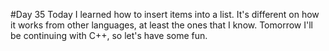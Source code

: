 #Day 35
Today I learned how to insert items into a list.
It's different on how it works from other languages, at least the ones that I know.
Tomorrow I'll be continuing with C++, so let's have some fun.



